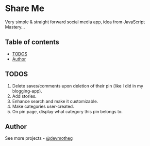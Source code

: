# Share Me

Very simple & straight forward social media app, idea from JavaScript Mastery...

## Table of contents

- [TODOS](#todos)
- [Author](#author)

## TODOS

1. Delete saves/comments upon deletion of their pin (like I did in my blogging-app).
2. Add stories.
3. Enhance search and make it customizable.
4. Make categories user-created.
5. On pin page, display what category this pin belongs to.

## Author

See more projects - [@devmotheg](https://github.com/devmotheg?tab=repositories)
